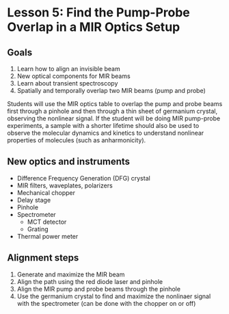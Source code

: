 # Lesson 5: Find the Pump-Probe Overlap in a MIR Optics Setup

## Goals

1. Learn how to align an invisible beam
2. New optical components for MIR beams
3. Learn about transient spectroscopy
4. Spatially and temporally overlap two MIR beams (pump and probe)
   
Students will use the MIR optics table to overlap
the pump and probe beams first through a pinhole
and then through a thin sheet of germanium crystal,
observing the nonlinear signal.
If the student will be doing MIR pump-probe
experiments, a sample with a shorter lifetime should also be used to observe the molecular dynamics and kinetics to understand nonlinear properties of molecules (such as anharmonicity).

## New optics and instruments

- Difference Frequency Generation (DFG) crystal
- MIR filters, waveplates, polarizers
- Mechanical chopper
- Delay stage
- Pinhole
- Spectrometer
  - MCT detector
  - Grating
- Thermal power meter

## Alignment steps

1. Generate and maximize the MIR beam
2. Align the path using the red diode laser and pinhole
3. Align the MIR pump and probe beams through the pinhole
4. Use the germanium crystal to find and maximize the nonlinaer signal with the spectrometer (can be done with the chopper on or off)